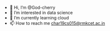 - 👋 Hi, I’m @God-cherry
- 👀 I’m interested in data science 
- 🌱 I’m currently learning cloud 
- 📫 How to reach me char19cs015@rmkcet.ac.in

<!---
--->

